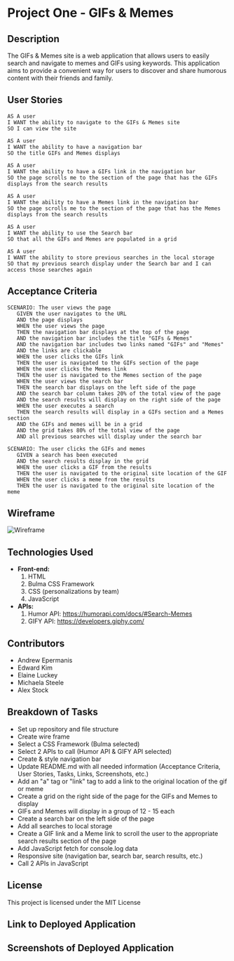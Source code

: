 # Project One - GIFs & Memes

## Description

The GIFs & Memes site is a web application that allows users to easily search and navigate to memes and GIFs using keywords. This application aims to provide a convenient way for users to discover and share humorous content with their friends and family.

## User Stories

```
AS A user
I WANT the ability to navigate to the GIFs & Memes site
SO I can view the site

AS A user
I WANT the ability to have a navigation bar
SO the title GIFs and Memes displays

AS A user
I WANT the ability to have a GIFs link in the navigation bar
SO the page scrolls me to the section of the page that has the GIFs displays from the search results

AS A user
I WANT the ability to have a Memes link in the navigation bar
SO the page scrolls me to the section of the page that has the Memes displays from the search results

AS A user
I WANT the ability to use the Search bar
SO that all the GIFs and Memes are populated in a grid

AS A user
I WANT the ability to store previous searches in the local storage
SO that my previous search display under the Search bar and I can access those searches again
```

## Acceptance Criteria

```
SCENARIO: The user views the page
   GIVEN the user navigates to the URL
   AND the page displays
   WHEN the user views the page
   THEN the navigation bar displays at the top of the page
   AND the navigation bar includes the title "GIFs & Memes"
   AND the navigation bar includes two links named "GIFs" and "Memes"
   AND the links are clickable
   WHEN the user clicks the GIFs link
   THEN the user is navigated to the GIFs section of the page
   WHEN the user clicks the Memes link
   THEN the user is navigated to the Memes section of the page
   WHEN the user views the search bar
   THEN the search bar displays on the left side of the page
   AND the search bar column takes 20% of the total view of the page
   AND the search results will display on the right side of the page
   WHEN the user executes a search
   THEN the search results will display in a GIFs section and a Memes section
   AND the GIFs and memes will be in a grid
   AND the grid takes 80% of the total view of the page
   AND all previous searches will display under the search bar

SCENARIO: The user clicks the GIFs and memes
   GIVEN a search has been executed
   AND the search results display in the grid
   WHEN the user clicks a GIF from the results
   THEN the user is navigated to the original site location of the GIF
   WHEN the user clicks a meme from the results
   THEN the user is navigated to the original site location of the meme
```

## Wireframe

![Wireframe](https://github.com/eddyK15501/gifs-and-memes/assets/134161776/5bb81da9-355d-4738-b98e-2f7c88119d57)

## Technologies Used

- **Front-end:**
  1. HTML
  2. Bulma CSS Framework
  3. CSS (personalizations by team)
  4. JavaScript
- **APIs:**
  1. Humor API: https://humorapi.com/docs/#Search-Memes
  2. GIFY API: https://developers.giphy.com/

## Contributors

- Andrew Epermanis
- Edward Kim
- Elaine Luckey
- Michaela Steele
- Alex Stock

## Breakdown of Tasks

- Set up repository and file structure
- Create wire frame
- Select a CSS Framework (Bulma selected)
- Select 2 APIs to call (Humor API & GIFY API selected)
- Create & style navigation bar
- Update README.md with all needed information (Acceptance Criteria, User Stories, Tasks, Links, Screenshots, etc.)
- Add an "a" tag or "link" tag to add a link to the original location of the gif or meme
- Create a grid on the right side of the page for the GIFs and Memes to display
- GIFs and Memes will display in a group of 12 - 15 each
- Create a search bar on the left side of the page
- Add all searches to local storage
- Create a GIF link and a Meme link to scroll the user to the appropriate search results section of the page
- Add JavaScript fetch for console.log data
- Responsive site (navigation bar, search bar, search results, etc.)
- Call 2 APIs in JavaScript

## License

This project is licensed under the MIT License

## Link to Deployed Application

## Screenshots of Deployed Application
